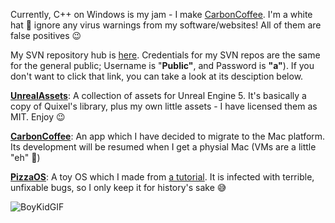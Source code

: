 Currently, C++ on Windows is my jam - I make [CarbonCoffee](https://github.com/HackerDaGreat57/CarbonCoffee). I'm a white hat 🤠 ignore any virus warnings from my software/websites! All of them are false positives 😉

My SVN repository hub is [here](https://cb48-2601-647-6300-6380-d808-ffc1-dc63-7646.ngrok.io/). Credentials for my SVN repos are the same for the general public; Username is "**Public"**, and Password is **"a"**). If you don't want to click that link, you can take a look at its desciption below.  

**[UnrealAssets](https://cb48-2601-647-6300-6380-d808-ffc1-dc63-7646.ngrok.io/svn/UnrealAssets/)**: A collection of assets for Unreal Engine 5. It's basically a copy of Quixel's library, plus my own little assets - I have licensed them as MIT. Enjoy 😉

**[CarbonCoffee](https://cb48-2601-647-6300-6380-d808-ffc1-dc63-7646.ngrok.io/svn/CarbonCoffee/)**: An app which I have decided to migrate to the Mac platform. Its development will be resumed when I get a physial Mac (VMs are a little "eh" 😬)  

**[PizzaOS](https://cb48-2601-647-6300-6380-d808-ffc1-dc63-7646.ngrok.io/svn/PizzaOS/)**: A toy OS which I made from [a tutorial](https://github.com/gmarino2048/64bit-os-tutorial). It is infected with terrible, unfixable bugs, so I only keep it for history's sake 😅

![BoyKidGIF](https://user-images.githubusercontent.com/70416002/147379155-91a56678-5b4b-43ce-9214-bb75e65b1f58.gif)

